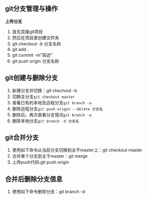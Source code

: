 ## git分支管理与操作

**上传分支**

1. 首先克隆git项目
2. 然后在项目里创建文件夹
3. git checkout -b 分支名称
4. git add .
5. git commit -m"简述"
6. git push origin 分支名称

## git创建与删除分支
1. 新建分支并切换：git chechout -b <branchName>
1. 切换主分支``git checkout master``
2. 查看已有的本地及远程分支``git branch -a``
3. 删除远程分支``git push origin --delete 分支名``
4. 删除后，再次查看分支情况``git branch -a``
5. 删除本地分支``git branch -d 分支名``


## git合并分支

1. 使用如下命令从当前分支切换到主干master上：git checkout master
2. 合并某个分支到主干master：git merge <branchName>
3. 上传push代码:git push origin


## 合并后删除分支信息

1. 使用如下命令删除分支：git branch -d <branchName>